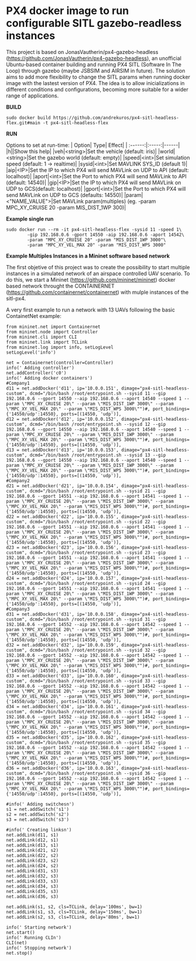 # PX4 docker image to run configurable SITL gazebo-readless instances

This project is based on JonasVautherin/px4-gazebo-headless (https://github.com/JonasVautherin/px4-gazebo-headless), an unofficial Ubuntu-based container building and running PX4 SITL (Software In The Loop) through gazebo (maybe JSBSIM and AIRSIM in future). The solution aims to add more flexibility to change the SITL params when running docker image with the lastest version of PX4. The idea is to allow inicializations in different conditions and configurations, becoming more suitable for a wider range of applications. 

**BUILD**   
```
sudo docker build https://github.com/andrekuros/px4-sitl-headless-flex.git#main -t px4-sitl-headless-flex
``` 

**RUN**

Options to set at run-time:
| Option| Type| Effect| 
| :------:|:-----:|------|
|h|<empty>|Show this help|
|veh|\<string\>|Set the vehicle (default: iris)|
|world|\<string\>|Set the gazebo world (default: empty)|
|speed|\<int\>|Set simulation speed (default: 1 -> realtime)|
|sysid|\<int\>|Set MAVLINK SYS_ID (default 1)|
|aip|\<IP\>|Set the IP to which PX4 will send MAVLink on UDP to API (default: localhost)| 
|aport|\<int\>|Set the Port to which PX4 will send MAVLink to API (default: 14540)|
|gip|\<IP\>|Set the IP to which PX4 will send MAVLink on UDP to GCS(default: localhost)|
|gport|\<int\>|Set the Port to which PX4 will send MAVLink on UDP to GCS (defaults: 14550)|
|param|\<\"NAME_VALUE\"\>|Set MAVLink param(multiples) (eg. -param MPC_XY_CRUISE 20 -param MIS_DIST_1WP 300)|  
  
**Example single run** 
```
sudo docker run --rm -it px4-sitl-headless-flex -sysid 11 -speed 1\  
        -gip 192.168.0.6 -gport 14550 -aip 192.168.0.6 -aport 14542\  
        -param "MPC_XY_CRUISE 20" -param "MIS_DIST_1WP 3000"\  
        -param "MPC_XY_VEL_MAX 20" -param "MIS_DIST_WPS 3000"
```
  
**Example Multiples Instances in a Mininet software based network**
  
 The first objetive of this project was to create the possibility to start multiple instances in a simulated network of an airspace controlled UAV scenario. To do this, we start a Mininet (https://github.com/mininet/mininet) docker based network throught the CONTAINERNET (https://github.com/containernet/containernet) with mulple instances of the sitl-px4.   
    
 A very first example to run a network with 13 UAVs following the basic ContainetNet example:
  
  ```
from mininet.net import Containernet
from mininet.node import Controller
from mininet.cli import CLI
from mininet.link import TCLink
from mininet.log import info, setLogLevel
setLogLevel('info')

net = Containernet(controller=Controller)
info(' Adding controller')
net.addController('c0')
info(' Adding docker containers')
#Company1
d11 = net.addDocker('d11', ip='10.0.0.151', dimage="px4-sitl-headless-custom", dcmd="/bin/bash /root/entrypoint.sh --sysid 11 --gip 192.168.0.6 --gport 14550 --aip 192.168.0.6 --aport 14540 --speed 1 --param \"MPC_XY_CRUISE 20\" --param \"MIS_DIST_1WP 3000\" --param \"MPC_XY_VEL_MAX 20\" --param \"MIS_DIST_WPS 3000\"")#, port_bindings={'14550/udp':14550}, ports=[(14550, 'udp')],
d12 = net.addDocker('d12', ip='10.0.0.152', dimage="px4-sitl-headless-custom", dcmd="/bin/bash /root/entrypoint.sh --sysid 12 --gip 192.168.0.6 --gport 14550 --aip 192.168.0.6 --aport 14540 --speed 1 --param \"MPC_XY_CRUISE 20\" --param \"MIS_DIST_1WP 3000\" --param \"MPC_XY_VEL_MAX 20\" --param \"MIS_DIST_WPS 3000\"")#, port_bindings={'14550/udp':14550}, ports=[(14550, 'udp')],
d13 = net.addDocker('d13', ip='10.0.0.153', dimage="px4-sitl-headless-custom", dcmd="/bin/bash /root/entrypoint.sh --sysid 13 --gip 192.168.0.6 --gport 14550 --aip 192.168.0.6 --aport 14540 --speed 1 --param \"MPC_XY_CRUISE 20\" --param \"MIS_DIST_1WP 3000\" --param \"MPC_XY_VEL_MAX 20\" --param \"MIS_DIST_WPS 3000\"")#, port_bindings={'14550/udp':14550}, ports=[(14550, 'udp')],
#Company2
d21 = net.addDocker('d21', ip='10.0.0.154', dimage="px4-sitl-headless-custom", dcmd="/bin/bash /root/entrypoint.sh --sysid 21 --gip 192.168.0.6 --gport 14551 --aip 192.168.0.6 --aport 14541 --speed 1 --param \"MPC_XY_CRUISE 20\" --param \"MIS_DIST_1WP 3000\" --param \"MPC_XY_VEL_MAX 20\" --param \"MIS_DIST_WPS 3000\"")#, port_bindings={'14550/udp':14550}, ports=[(14550, 'udp')],
d22 = net.addDocker('d22', ip='10.0.0.155', dimage="px4-sitl-headless-custom", dcmd="/bin/bash /root/entrypoint.sh --sysid 22 --gip 192.168.0.6 --gport 14551 --aip 192.168.0.6 --aport 14541 --speed 1 --param \"MPC_XY_CRUISE 20\" --param \"MIS_DIST_1WP 3000\" --param \"MPC_XY_VEL_MAX 20\" --param \"MIS_DIST_WPS 3000\"")#, port_bindings={'14550/udp':14550}, ports=[(14550, 'udp')],
d23 = net.addDocker('d23', ip='10.0.0.156', dimage="px4-sitl-headless-custom", dcmd="/bin/bash /root/entrypoint.sh --sysid 23 --gip 192.168.0.6 --gport 14551 --aip 192.168.0.6 --aport 14541 --speed 1 --param \"MPC_XY_CRUISE 20\" --param \"MIS_DIST_1WP 3000\" --param \"MPC_XY_VEL_MAX 20\" --param \"MIS_DIST_WPS 3000\"")#, port_bindings={'14550/udp':14550}, ports=[(14550, 'udp')],
d24 = net.addDocker('d24', ip='10.0.0.157', dimage="px4-sitl-headless-custom", dcmd="/bin/bash /root/entrypoint.sh --sysid 24 --gip 192.168.0.6 --gport 14551 --aip 192.168.0.6 --aport 14541 --speed 1 --param \"MPC_XY_CRUISE 20\" --param \"MIS_DIST_1WP 3000\" --param \"MPC_XY_VEL_MAX 20\" --param \"MIS_DIST_WPS 3000\"")#, port_bindings={'14550/udp':14550}, ports=[(14550, 'udp')],
#Company3
d31 = net.addDocker('d31', ip='10.0.0.158', dimage="px4-sitl-headless-custom", dcmd="/bin/bash /root/entrypoint.sh --sysid 31 --gip 192.168.0.6 --gport 14552 --aip 192.168.0.6 --aport 14542 --speed 1 --param \"MPC_XY_CRUISE 20\" --param \"MIS_DIST_1WP 3000\" --param \"MPC_XY_VEL_MAX 20\" --param \"MIS_DIST_WPS 3000\"")#, port_bindings={'14550/udp':14550}, ports=[(14550, 'udp')],
d32 = net.addDocker('d32', ip='10.0.0.159', dimage="px4-sitl-headless-custom", dcmd="/bin/bash /root/entrypoint.sh --sysid 32 --gip 192.168.0.6 --gport 14552 --aip 192.168.0.6 --aport 14542 --speed 1 --param \"MPC_XY_CRUISE 20\" --param \"MIS_DIST_1WP 3000\" --param \"MPC_XY_VEL_MAX 20\" --param \"MIS_DIST_WPS 3000\"")#, port_bindings={'14550/udp':14550}, ports=[(14550, 'udp')],
d33 = net.addDocker('d33', ip='10.0.0.160', dimage="px4-sitl-headless-custom", dcmd="/bin/bash /root/entrypoint.sh --sysid 33 --gip 192.168.0.6 --gport 14552 --aip 192.168.0.6 --aport 14542 --speed 1 --param \"MPC_XY_CRUISE 20\" --param \"MIS_DIST_1WP 3000\" --param \"MPC_XY_VEL_MAX 20\" --param \"MIS_DIST_WPS 3000\"")#, port_bindings={'14550/udp':14550}, ports=[(14550, 'udp')],
d34 = net.addDocker('d34', ip='10.0.0.161', dimage="px4-sitl-headless-custom", dcmd="/bin/bash /root/entrypoint.sh --sysid 34 --gip 192.168.0.6 --gport 14552 --aip 192.168.0.6 --aport 14542 --speed 1 --param \"MPC_XY_CRUISE 20\" --param \"MIS_DIST_1WP 3000\" --param \"MPC_XY_VEL_MAX 20\" --param \"MIS_DIST_WPS 3000\"")#, port_bindings={'14550/udp':14550}, ports=[(14550, 'udp')],
d35 = net.addDocker('d35', ip='10.0.0.162', dimage="px4-sitl-headless-custom", dcmd="/bin/bash /root/entrypoint.sh --sysid 35 --gip 192.168.0.6 --gport 14552 --aip 192.168.0.6 --aport 14542 --speed 1 --param \"MPC_XY_CRUISE 20\" --param \"MIS_DIST_1WP 3000\" --param \"MPC_XY_VEL_MAX 20\" --param \"MIS_DIST_WPS 3000\"")#, port_bindings={'14550/udp':14550}, ports=[(14550, 'udp')],
d36 = net.addDocker('d36', ip='10.0.0.163', dimage="px4-sitl-headless-custom", dcmd="/bin/bash /root/entrypoint.sh --sysid 36 --gip 192.168.0.6 --gport 14552 --aip 192.168.0.6 --aport 14542 --speed 1 --param \"MPC_XY_CRUISE 20\" --param \"MIS_DIST_1WP 3000\" --param \"MPC_XY_VEL_MAX 20\" --param \"MIS_DIST_WPS 3000\"")#, port_bindings={'14550/udp':14550}, ports=[(14550, 'udp')],

#info(' Adding switchesn')
s1 = net.addSwitch('s1')
s2 = net.addSwitch('s2')
s3 = net.addSwitch('s3')

#info(' Creating linksn')
net.addLink(d11, s1)
net.addLink(d12, s1)
net.addLink(d13, s1)
net.addLink(d21, s2)
net.addLink(d22, s2)
net.addLink(d23, s2)
net.addLink(d24, s2)
net.addLink(d31, s3)
net.addLink(d32, s3)
net.addLink(d33, s3)
net.addLink(d34, s3)
net.addLink(d35, s3)
net.addLink(d36, s3)

net.addLink(s1, s2, cls=TCLink, delay='100ms', bw=1)
net.addLink(s1, s3, cls=TCLink, delay='150ms', bw=1)
net.addLink(s2, s3, cls=TCLink, delay='80ms', bw=1)

info(' Starting network')
net.start()
info(' Running CLIn')
CLI(net)
info(' Stopping network')
net.stop()
  
```
  
  
  


